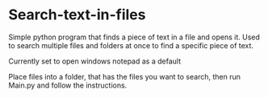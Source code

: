 # Search-text-in-files
Simple python program that finds a piece of text in a file and opens it. Used to search multiple files and folders at once to find a specific piece of text.

Currently set to open windows notepad as a default

Place files into a folder, that has the files you want to search, then run Main.py and follow the instructions.
